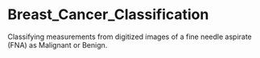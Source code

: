 # Breast_Cancer_Classification
Classifying measurements from digitized images of a fine needle aspirate (FNA) as Malignant or Benign.
